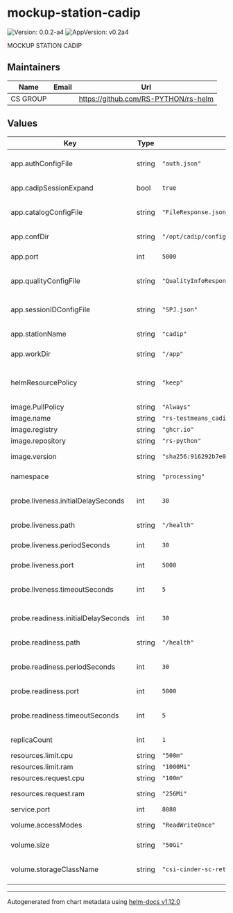 # mockup-station-cadip

![Version: 0.0.2-a4](https://img.shields.io/badge/Version-0.0.2--a4-informational?style=flat-square) ![AppVersion: v0.2a4](https://img.shields.io/badge/AppVersion-v0.2a4-informational?style=flat-square)

MOCKUP STATION CADIP

## Maintainers

| Name | Email | Url |
| ---- | ------ | --- |
| CS GROUP |  | <https://github.com/RS-PYTHON/rs-helm> |

## Values

| Key | Type | Default | Description |
|-----|------|---------|-------------|
| app.authConfigFile | string | `"auth.json"` | Auth configuration file for the application |
| app.cadipSessionExpand | bool | `true` | Support for expand option, default true |
| app.catalogConfigFile | string | `"FileResponse.json"` | catalog configuration file for the application |
| app.confDir | string | `"/opt/cadip/config"` | Config directory for the application |
| app.port | int | `5000` | Port for the application |
| app.qualityConfigFile | string | `"QualityInfoResponse.json"` | quality configuration file for the application |
| app.sessionIDConfigFile | string | `"SPJ.json"` | sessionID configuration file for the application |
| app.stationName | string | `"cadip"` | Name of the station for the application |
| app.workDir | string | `"/app"` | Working directory for the application |
| helmResourcePolicy | string | `"keep"` | Keep the ressources for PVC and ConfigMap. Default is to keep. |
| image.PullPolicy | string | `"Always"` | Image pull policy |
| image.name | string | `"rs-testmeans_cadip-station-mock"` | Image name |
| image.registry | string | `"ghcr.io"` | Image registry |
| image.repository | string | `"rs-python"` | Image repository |
| image.version | string | `"sha256:916292b7e0d492653ed0aa7fa4dff91557d6866dbb2002a72f59ba56dd6cf400"` | Image version, can be a tag or a digest |
| namespace | string | `"processing"` | Namespace for the deployment |
| probe.liveness.initialDelaySeconds | int | `30` | InitialDelaySeconds for the liveness probe |
| probe.liveness.path | string | `"/health"` | Path for the liveness probe |
| probe.liveness.periodSeconds | int | `30` | periodSeconds for the liveness probe |
| probe.liveness.port | int | `5000` | Port for the liveness probe |
| probe.liveness.timeoutSeconds | int | `5` | timeoutSeconds for the liveness probe |
| probe.readiness.initialDelaySeconds | int | `30` | InitialDelaySeconds for the readiness probe |
| probe.readiness.path | string | `"/health"` | Path for the readiness probe |
| probe.readiness.periodSeconds | int | `30` | periodSeconds for the readiness probe |
| probe.readiness.port | int | `5000` | Port for the readiness probe |
| probe.readiness.timeoutSeconds | int | `5` | timeoutSeconds for the readiness probe |
| replicaCount | int | `1` | Number of replicas for the deployment |
| resources.limit.cpu | string | `"500m"` | Pod CPU limit |
| resources.limit.ram | string | `"1000Mi"` | Pod memory limit |
| resources.request.cpu | string | `"100m"` | Pod CPU request |
| resources.request.ram | string | `"256Mi"` | Pod memory request |
| service.port | int | `8080` | Port for the service |
| volume.accessModes | string | `"ReadWriteOnce"` | AccessMode of the database volume |
| volume.size | string | `"50Gi"` | Size of the database volume |
| volume.storageClassName | string | `"csi-cinder-sc-retain"` | StorageClass of the database volume |

----------------------------------------------
Autogenerated from chart metadata using [helm-docs v1.12.0](https://github.com/norwoodj/helm-docs/releases/v1.12.0)
